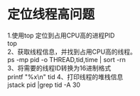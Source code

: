 # 定位线程高问题
1.使用top 定位到占用CPU高的进程PID  
top  
2、获取线程信息，并找到占用CPU高的线程。  
ps -mp pid -o THREAD,tid,time | sort -rn  
3、将需要的线程ID转换为16进制格式  
printf "%x\n" tid
4、打印线程的堆栈信息  
jstack pid |grep tid -A 30  
